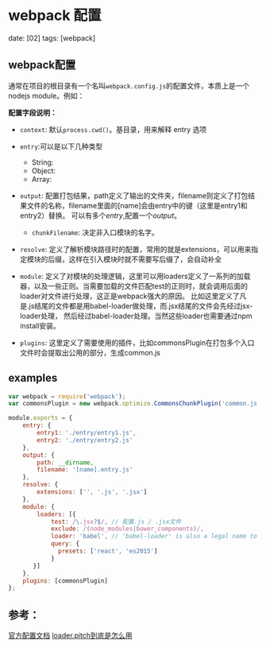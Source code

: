 # webpack 配置
date: [02]
tags: [webpack]


## webpack配置
通常在项目的根目录有一个名叫`webpack.config.js`的配置文件，本质上是一个nodejs module。例如：



**配置字段说明：**
- `context`: 默认`process.cwd()`。基目录，用来解释 entry 选项
- `entry`:可以是以下几种类型
  * String:
  * Object:
  * Array:
- `output`: 配置打包结果，path定义了输出的文件夹，filename则定义了打包结果文件的名称，filename里面的[name]会由entry中的键（这里是entry1和entry2）替换。
可以有多个*entry*,配置一个*output*。
    * `chunkFilename`: 决定非入口模块的名字。

- `resolve`: 定义了解析模块路径时的配置，常用的就是extensions，可以用来指定模块的后缀，这样在引入模块时就不需要写后缀了，会自动补全
- `module`: 定义了对模块的处理逻辑，这里可以用loaders定义了一系列的加载器，以及一些正则。当需要加载的文件匹配test的正则时，就会调用后面的loader对文件进行处理，这正是webpack强大的原因。
比如这里定义了凡是.js结尾的文件都是用babel-loader做处理，而.jsx结尾的文件会先经过jsx-loader处理，
然后经过babel-loader处理。当然这些loader也需要通过npm install安装。
- `plugins`: 这里定义了需要使用的插件，比如commonsPlugin在打包多个入口文件时会提取出公用的部分，生成common.js


## examples

```js
var webpack = require('webpack');
var commonsPlugin = new webpack.optimize.CommonsChunkPlugin('common.js');// 抽取共用模块

module.exports = {
    entry: {
        entry1: './entry/entry1.js',
        entry2: './entry/entry2.js'
    },
    output: {
        path: __dirname,
        filename: '[name].entry.js'
    },
    resolve: {
        extensions: ['', '.js', '.jsx']
    },
    module: {
        loaders: [{
            test: /\.jsx?$/, // 配置.js / .jsx文件
            exclude: /(node_modules|bower_components)/,
            loader: 'babel', // 'babel-loader' is also a legal name to reference
            query: {
              presets: ['react', 'es2015']
            }
       }]
    },
    plugins: [commonsPlugin]
};
```

## 参考：
[官方配置文档][1]
[loader.pitch到底是怎么用][2]



[1]:http://webpack.github.io/docs/configuration.html "官方配置文档"
[2]:https://github.com/webpack/webpack/issues/360 "Documentation for pitch vs normal loader isn't very clear"

